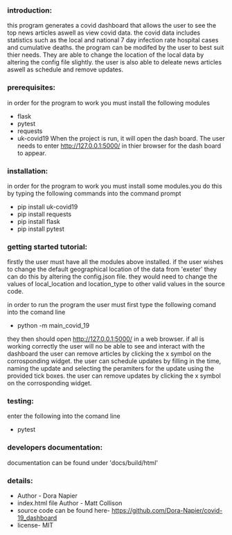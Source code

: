 ### introduction:

this program generates a covid dashboard that allows the user to see the top news articles aswell as view covid data. the covid data includes statistics such as the local and national 7 day infection rate hospital cases and  cumulative deaths.
the program can be modifed by the user to best suit thier needs. They are able to change the location of the local data by altering the config file slightly. the user is also able to deleate news articles aswell as schedule and remove updates. 

### prerequisites:

in order for the program to work you must install the following modules
- flask
- pytest
- requests
- uk-covid19
When the project is run, it will open the dash board. The user needs to enter http://127.0.0.1:5000/ in thier browser for the dash board to appear.

### installation:

in order for the program to work you must install some modules.you do this by typing the following commands into the command prompt
- pip install uk-covid19
- pip install requests
- pip install flask
- pip install pytest


### getting started tutorial:
firstly the user must have all the modules above installed.
if the user wishes to change the default geographical location of the data from 'exeter' they can do this by altering the config.json file. they would need to change the values of local_location and location_type to other valid values in the source code.
 
in order to run the program the user must first type the following comand into the comand line 
- python -m main_covid_19

they then should open
     http://127.0.0.1:5000/ 
     in a web browser.
if all is working correctly the user will no be able to see and interact with the dashboard 
the user can remove articles by clicking the x symbol on the corrosponding widget.
the user can schedule updates by filling in the time,  naming the update and selecting the peramiters for the update using the provided tick boxes.
the user can remove updates by clicking the x symbol on the corrosponding widget.


### testing:
enter the following into the comand line 
- pytest 

### developers documentation: 
documentation can be found under 'docs/build/html' 

### details:
- Author - Dora Napier
- index.html file Author - Matt Collison
- source code can be found here- https://github.com/Dora-Napier/covid-19_dashboard
- license- MIT
